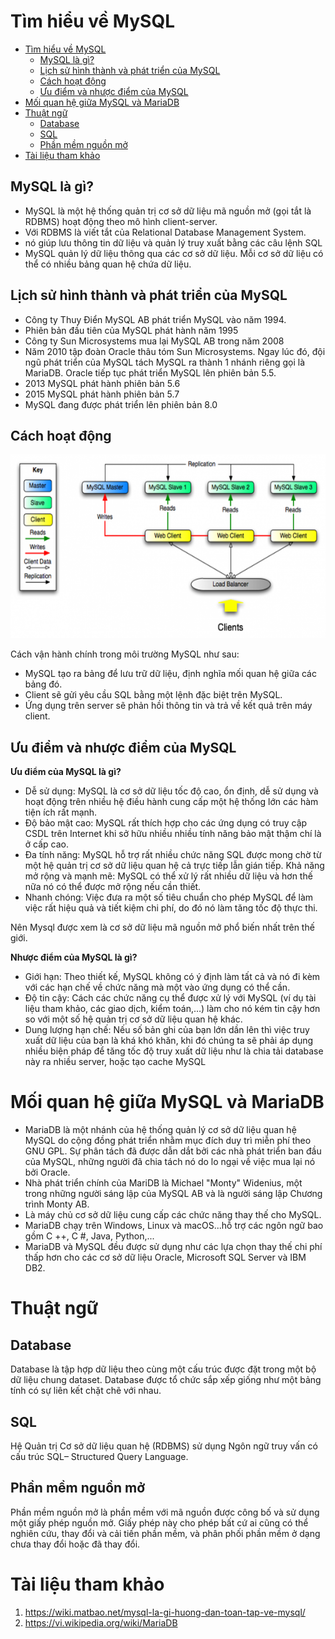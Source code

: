 # Tìm hiểu về MySQL

- [Tìm hiểu về MySQL](#tìm-hiểu-về-mysql)
  - [MySQL là gì?](#mysql-là-gì)
  - [Lịch sử hình thành và phát triển của MySQL](#lịch-sử-hình-thành-và-phát-triển-của-mysql)
  - [Cách hoạt động](#cách-hoạt-động)
  - [Ưu điểm và nhược điểm của MySQL](#ưu-điểm-và-nhược-điểm-của-mysql)
- [Mối quan hệ giữa MySQL và MariaDB](#mối-quan-hệ-giữa-mysql-và-mariadb)
- [Thuật ngữ](#thuật-ngữ)
  - [Database](#database)
  - [SQL](#sql)
  - [Phần mềm nguồn mở](#phần-mềm-nguồn-mở)
- [Tài liệu tham khảo](#tài-liệu-tham-khảo)

## MySQL là gì?
- MySQL là một hệ thống quản trị cơ sở dữ liệu mã nguồn mở (gọi tắt là RDBMS) hoạt động theo mô hình client-server. 
- Với RDBMS là viết tắt của Relational Database Management System. 
-  nó giúp lưu thông tin dữ liệu và quản lý truy xuất bằng các câu lệnh SQL
- MySQL quản lý dữ liệu thông qua các cơ sở dữ liệu. Mỗi cơ sở dữ liệu có thể có nhiều bảng quan hệ chứa dữ liệu. 

## Lịch sử hình thành và phát triển của MySQL
- Công ty Thuy Điển MySQL AB phát triển MySQL vào năm 1994.
- Phiên bản đầu tiên của MySQL phát hành năm 1995
- Công ty Sun Microsystems mua lại MySQL AB trong năm 2008
- Năm 2010 tập đoàn Oracle thâu tóm Sun Microsystems. Ngay lúc đó, đội ngũ phát triển của MySQL tách MySQL ra thành 1 nhánh riêng gọi là MariaDB. Oracle tiếp tục phát triển MySQL lên phiên bản 5.5.
- 2013 MySQL phát hành phiên bản 5.6
- 2015 MySQL phát hành phiên bản 5.7
- MySQL đang được phát triển lên phiên bản 8.0

## Cách hoạt động

![](image/hd.png)

Cách vận hành chính trong môi trường MySQL như sau:

- MySQL tạo ra bảng để lưu trữ dữ liệu, định nghĩa mối quan hệ giữa các bảng đó.
- Client sẽ gửi yêu cầu SQL bằng một lệnh đặc biệt trên MySQL.
- Ứng dụng trên server sẽ phản hồi thông tin và trả về kết quả trên máy client.

## Ưu điểm và nhược điểm của MySQL

**Ưu điểm của MySQL là gì?**

- Dễ sử dụng: MySQL là cơ sở dữ liệu tốc độ cao, ổn định, dễ sử dụng và hoạt động trên nhiều hệ điều hành cung cấp một hệ thống lớn các hàm tiện ích rất mạnh.
- Độ bảo mật cao:  MySQL rất thích hợp cho các ứng dụng có truy cập CSDL trên Internet khi sở hữu nhiều nhiều tính năng bảo mật thậm chí là ở cấp cao.
- Đa tính năng: MySQL hỗ trợ rất nhiều chức năng SQL được mong chờ từ một hệ quản trị cơ sở dữ liệu quan hệ cả trực tiếp lẫn gián tiếp.
Khả năng mở rộng và mạnh mẽ: MySQL có thể xử lý rất nhiều dữ liệu và hơn thế nữa nó có thể được mở rộng nếu cần thiết.
- Nhanh chóng: Việc đưa ra một số tiêu chuẩn cho phép MySQL để làm việc rất hiệu quả và tiết kiệm chi phí, do đó nó làm tăng tốc độ thực thi.

Nên Mysql được xem là cơ sở dữ liệu mã nguồn mở phổ biến nhất trên thế giới.

**Nhược điểm của MySQL là gì?**
- Giới hạn: Theo thiết kế, MySQL không có ý định làm tất cả và nó đi kèm với các hạn chế về chức năng mà một vào ứng dụng có thể cần.
- Độ tin cậy: Cách các chức năng cụ thể được xử lý với MySQL (ví dụ tài liệu tham khảo, các giao dịch, kiểm toán,…) làm cho nó kém tin cậy hơn so với một số hệ quản trị cơ sở dữ liệu quan hệ khác.
- Dung lượng hạn chế: Nếu số bản ghi của bạn lớn dần lên thì việc truy xuất dữ liệu của bạn là khá khó khăn, khi đó chúng ta sẽ phải áp dụng nhiều biện pháp để tăng tốc độ truy xuất dữ liệu như là chia tải database này ra nhiều server, hoặc tạo cache MySQL

# Mối quan hệ giữa MySQL và MariaDB
- MariaDB là một nhánh của hệ thống quản lý cơ sở dữ liệu quan hệ MySQL do cộng đồng phát triển nhằm mục đích duy trì miễn phí theo GNU GPL. Sự phân tách đã được dẫn dắt bởi các nhà phát triển ban đầu của MySQL, những người đã chia tách nó do lo ngại về việc mua lại nó bởi Oracle.
- Nhà phát triển chính của MariDB là Michael "Monty" Widenius, một trong những người sáng lập của MySQL AB và là người sáng lập Chương trình Monty AB.
- Là máy chủ cơ sở dữ liệu cung cấp các chức năng thay thế cho MySQL. 
- MariaDB chạy trên Windows, Linux và macOS...hỗ trợ các ngôn ngữ bao gồm C ++, C #, Java, Python,...
- MariaDB và MySQL đều được sử dụng như các lựa chọn thay thế chi phí thấp hơn cho các cơ sở dữ liệu Oracle, Microsoft SQL Server và IBM DB2.
# Thuật ngữ
## Database
Database là tập hợp dữ liệu theo cùng một cấu trúc được đặt trong một bộ dữ liệu chung dataset. Database được tổ chức sắp xếp giống như một bảng tính có sự liên kết chặt chẽ với nhau.
## SQL
Hệ Quản trị Cơ sở dữ liệu quan hệ (RDBMS) sử dụng Ngôn ngữ truy vấn có cấu trúc SQL– Structured Query Language. 
## Phần mềm nguồn mở
Phần mềm nguồn mở là phần mềm với mã nguồn được công bố và sử dụng một giấy phép nguồn mở. Giấy phép này cho phép bất cứ ai cũng có thể nghiên cứu, thay đổi và cải tiến phần mềm, và phân phối phần mềm ở dạng chưa thay đổi hoặc đã thay đổi.
# Tài liệu tham khảo

1. https://wiki.matbao.net/mysql-la-gi-huong-dan-toan-tap-ve-mysql/
2. https://vi.wikipedia.org/wiki/MariaDB